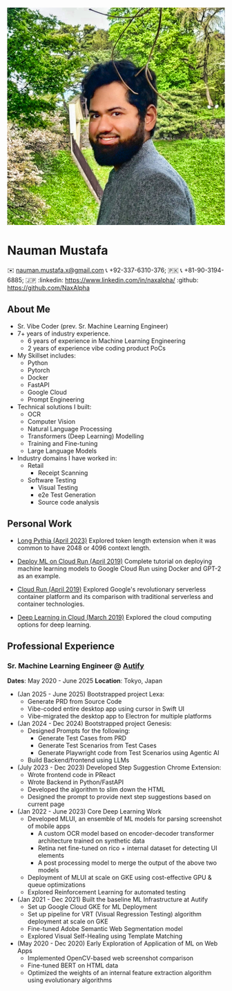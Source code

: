 <!-- Left Panel: 1/3 Width on Wide screen; Vertically Aligned on Mobile Screens -->

![photo](../public/photo.png)

# Nauman Mustafa

<!-- Contact Information: Add Relevant Icons Before every item -->

✉️ nauman.mustafa.x@gmail.com
📞 +92-337-6310-376; 🇵🇰
📞 +81-90-3194-6885; 🇯🇵
:linkedin: https://www.linkedin.com/in/naxalpha/
:github: https://github.com/NaxAlpha

<!-- Right Panel with Main Content; scrolls independently on wide screens -->

## About Me

- Sr. Vibe Coder (prev. Sr. Machine Learning Engineer) 
- 7+ years of industry experience.
    - 6 years of experience in Machine Learning Engineering
    - 2 years of experience vibe coding product PoCs
- My Skillset includes:
    - Python
    - Pytorch
    - Docker
    - FastAPI
    - Google Cloud
    - Prompt Engineering
- Technical solutions I built:
    - OCR
    - Computer Vision
    - Natural Language Processing
    - Transformers (Deep Learning) Modelling
    - Training and Fine-tuning
    - Large Language Models
- Industry domains I have worked in:
    - Retail
        - Receipt Scanning
    - Software Testing
        - Visual Testing
        - e2e Test Generation
        - Source code analysis

## Personal Work

- [Long Pythia (April 2023)](/long-pythia) Explored token length extension when it was common to have 2048 or 4096 context length.

- [Deploy ML on Cloud Run (April 2019)](/deploy-ml-on-cloud-run) Complete tutorial on deploying machine learning models to Google Cloud Run using Docker and GPT-2 as an example.

- [Cloud Run (April 2019)](/google-cloud-run) Explored Google's revolutionary serverless container platform and its comparison with traditional serverless and container technologies.

- [Deep Learning in Cloud (March 2019)](/deep-learning-in-cloud) Explored the cloud computing options for deep learning.

## Professional Experience

### Sr. Machine Learning Engineer @ [Autify](https://autify.com/)

**Dates**: May 2020 - June 2025
**Location**: Tokyo, Japan

- (Jan 2025 - June 2025) Bootstrapped project Lexa:
    - Generate PRD from Source Code
    - Vibe-coded entire desktop app using cursor in Swift UI
    - Vibe-migrated the desktop app to Electron for multiple platforms
- (Jan 2024 - Dec 2024) Bootstrapped project Genesis:
    - Designed Prompts for the following:
        - Generate Test Cases from PRD
        - Generate Test Scenarios from Test Cases
        - Generate Playwright code from Test Scenarios using Agentic AI
    - Build Backend/frontend using LLMs
- (July 2023 - Dec 2023) Developed Step Suggestion Chrome Extension:
    - Wrote frontend code in PReact
    - Wrote Backend in Python/FastAPI
    - Developed the algorithm to slim down the HTML
    - Designed the prompt to provide next step suggestions based on current page
- (Jan 2022 - June 2023) Core Deep Learning Work
    - Developed MLUI, an ensemble of ML models for parsing screenshot of mobile apps
        - A custom OCR model based on encoder-decoder transformer architecture trained on synthetic data
        - Retina net fine-tuned on rico + internal dataset for detecting UI elements
        - A post processing model to merge the output of the above two models
    - Deployment of MLUI at scale on GKE using cost-effective GPU & queue optimizations
    - Explored Reinforcement Learning for automated testing
- (Jan 2021 - Dec 2021) Built the baseline ML Infrastructure at Autify
    - Set up Google Cloud GKE for ML Deployment
    - Set up pipeline for VRT (Visual Regression Testing) algorithm deployment at scale on GKE
    - Fine-tuned Adobe Semantic Web Segmentation model
    - Explored Visual Self-Healing using Template Matching
- (May 2020 - Dec 2020) Early Exploration of Application of ML on Web Apps
    - Implemented OpenCV-based web screenshot comparison
    - Fine-tuned BERT on HTML data
    - Optimized the weights of an internal feature extraction algorithm using evolutionary algorithms
